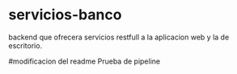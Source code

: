 # servicios-banco
backend que ofrecera servicios restfull a la aplicacion web y la de escritorio.

#modificacion del readme
Prueba de pipeline
